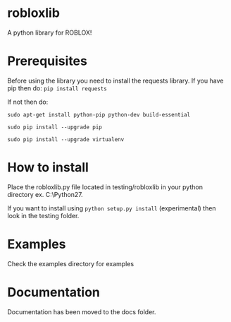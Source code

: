 # robloxlib
A python library for ROBLOX!
# Prerequisites
Before using the library you need to install the requests library.
If you have pip then do: `pip install requests`

If not then do:

`sudo apt-get install python-pip python-dev build-essential`

`sudo pip install --upgrade pip`

`sudo pip install --upgrade virtualenv`
# How to install
Place the robloxlib.py file located in testing/robloxlib in your python directory ex. C:\Python27.

If you want to install using `python setup.py install` (experimental) then look in the testing folder.

# Examples
Check the examples directory for examples
# Documentation
Documentation has been moved to the docs folder.
